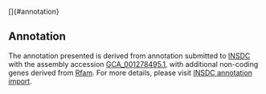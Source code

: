 []{#annotation}

Annotation
----------

The annotation presented is derived from annotation submitted to
[INSDC](http://www.insdc.org) with the assembly accession
[GCA\_001278495.1](http://www.ebi.ac.uk/ena/data/view/GCA_001278495.1),
with additional non-coding genes derived from
[Rfam](http://rfam.xfam.org/). For more details, please visit [INSDC
annotation
import](http://ensemblgenomes.org/info/data/insdc_annotation).

